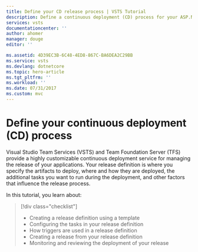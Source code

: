 ```yaml
---
title: Define your CD release process | VSTS Tutorial
description: Define a continuous deployment (CD) process for your ASP.NET Core app using Visual Studio Team Services
services: vsts
documentationcenter: ''
author: ahomer
manager: douge
editor: ''

ms.assetid: 4D39EC3B-6C48-4ED8-867C-BA6DEA2C29BB
ms.service: vsts
ms.devlang: dotnetcore
ms.topic: hero-article
ms.tgt_pltfrm: ''
ms.workload: ''
ms.date: 07/31/2017
ms.custom: mvc
---
```


# Define your continuous deployment (CD) process

Visual Studio Team Services (VSTS) and Team Foundation Server (TFS) provide
a highly customizable continuous deployment service for managing the release
of your applications. Your release definition is where you specify the artifacts
to deploy, where and how they are deployed, the additional tasks you want to run
during the deployment, and other factors that influence the release process.

In this tutorial, you learn about:

> [!div class="checklist"]
> * Creating a release definition using a template
> * Configuring the tasks in your release definition
> * How triggers are used in a release definition
> * Creating a release from your release definition
> * Monitoring and reviewing the deployment of your release

<!--

[What's the difference between a release definition and a release?](../concepts/releases/index.md)

[!INCLUDE [build-prerequisites](_shared/build-prerequisites.md)]

This tutorial requires you to have already created a set of build artifacts from
a build definition. If you don't already have a build definition that creates a set of artifacts for your app,
work through the tutorial [Define your continuous integration (CI) build process](define-ci-build-process.md) first.

[!INCLUDE [create-azure-web-app-portal](../../deploy-azure/_shared/create-azure-web-app-portal.md)]

## Create a new release definition

1. Open the build summary from the **Builds** tab of the **Build &amp; Release** hub by choosing the build number.

   ![Opening the build summary page](_img/define-cd-release-process/open-build-summary.png)
 
1. Choose the **Release** icon to start creating a new release definition for the artifacts created by this build.

   ![Starting a new release definition](_img/define-cd-release-process/start-release-definition.png)

   [What other ways can I create a release definition?](../actions/work-with-release-definitions.md)

1.  Select the **Azure App Service Deployment** template and choose **Apply**

   ![Selecting a release definition template](_img/define-cd-release-process/select-template.png)

   If you don't see this template near the top of the list, use the **Search** box to find it.
 
1. In **Pipeline** tab, choose the **Continuous deployment trigger** icon (as shown below) to open the Continuous Delivery panel.
   Ensure that Continuous delivery is turned on so that a new release will be created when the source artifacts updated; for example, from a new build of the app.

   ![Checking the continuous deployment trigger setting](_img/define-cd-release-process/check-build-trigger.png)

   If you create a new release definition directly from the **Releases** page, instead of from a build summary, the Continuous deployment trigger will not be turned on automatically. 

5. Choose the pre-deployment conditions icon for the environment (as shown below) to open Pre-deployment conditions panel.
   Check that the trigger for deployments to this environment is set to **Release** so that deployment starts when a new
   release is created from this definition.

   ![Checking the environment trigger setting](_img/define-cd-release-process/check-environment-trigger.png)

   Notice that you can configure a release to occur manually (when a user requests this) instead of automatically.
   You can also set up a schedule for creating deployments automatically on specific days and times, perhaps when the website is least busy.

   [Where can I learn more about release and environment triggers?](../concepts/definitions/release/triggers.md)

## Configure the tasks in the release definition

1. Open the **Tasks** tab of the release definition and select the **Deploy Azure App Service** task. 

1. In the settings panel for the task, select your Azure subscription in the drop-down list. If the list
   is empty, you must create a new connection. Start by choosing the "gear" icon next to the **Azure subscription** setting.

   ![Creating a new Azure connection](_img/define-cd-release-process/create-connection-1.png)

1. In the **Services** page that opens, select **Azure Resource Manager** from the **New Service Endpoint** list.
   Type a name for the connection and select your Visual Studio subscription from the list.

   ![Selecting the Azure connection type](_img/define-cd-release-process/create-connection-2.png)

   If you have problems creating a connection, see [How to: Troubleshoot Azure Resource Manager service endpoints](../actions/azure-rm-endpoint.md).

1. Back in the release definition, choose the "refresh" icon next to the the **Azure subscription** setting.
   Wait a miinute or two for the list to be refreshed and then choose your new service connection. 

   ![Refreshing and selecting the Azure connection](_img/define-cd-release-process/create-connection-3.png)

1. Wait for a minute or so while the list of App Services in your subscription is populated, then select 
   your App Services website in the **App Service name** list.

   ![Selecting the Azure App Services website](_img/define-cd-release-process/select-website.png)

   Use the "refresh" icon if you don't see your website in the list.

1. Save the release definition.

   ![Saving the release definition](_img/define-cd-release-process/save-definition.png)

   [Where can I learn more about adding tasks to a release definition?](../actions/work-with-release-definitions.md#define-processes)

## Create a release

1. Choose the **Release** icon and then choose **Create release**.

   ![Starting a new release](_img/define-cd-release-process/create-release.png)

1. Enter a description for the release, check that the correct build artifacts version is selected, and choose **Queue**.

   ![Queuing a new release](_img/define-cd-release-process/queue-release.png)

   If you have multiple builds of the artifacts, you can choose which version to deploy.  

1. Choose the release definition name in the information bar release message.

   ![Opening the release summary from the info bar message](_img/define-cd-release-process/info-bar.png)
   
1. This opens the release summary page; you can see that the release in "in progress" to Environment 1.

   ![Viewing the release summary in progress](_img/define-cd-release-process/in-progress.png)

   [What other ways can I create a release?](../actions/create-deploy-releases.md)

## Monitor and review the deployment

1. In the release summary page, open **Logs** tab and watch deployment of the release.

   ![Viewing the release summary in progress](_img/define-cd-release-process/view-logs.png)

   You'll see a "waiting" message until an agent is available, then the live output from the agent, followed by display of the full log file. 

1. Open the **Summary** tab to see a summary view of the results for the release.
   The summary includes a list of environments in the release, and a list of work items that are associated with the current process.

1. Explore the other tab pages for the release, which show the commits, work items, and tests
   related to the release, and the history of this release. For more details, see
   [How to: View and manage releases](../actions/view-manage-releases.md).

   ![Viewing the summary linked pages](_img/define-cd-release-process/summary-links.png)

-->
